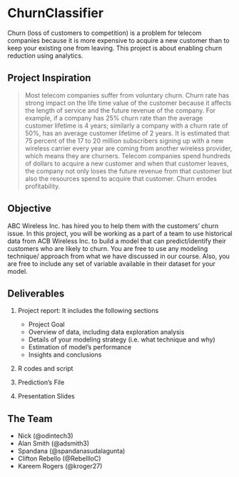 # ChurnClassifier

Churn (loss of customers to competition) is a problem for telecom companies because it is more expensive to acquire a new customer than to keep your existing one from leaving. This project is about enabling churn reduction using analytics.


## Project Inspiration

>Most telecom companies suffer from voluntary churn. Churn rate has strong impact on the life time value of the customer because it affects the length of service and the future revenue of the company. For example, if a company has 25% churn rate than the average customer lifetime is 4 years; similarly a company with a churn rate of 50%, has an average customer lifetime of 2 years. It is estimated that 75 percent of the 17 to 20 million subscribers signing up with a new wireless carrier every year are coming from another wireless provider, which means they are churners. Telecom companies spend hundreds of dollars to acquire a new customer and when that customer leaves, the company not only loses the future revenue from that customer but also the resources spend to acquire that customer. Churn erodes profitability.

## Objective

ABC Wireless Inc. has hired you to help them with the customers’ churn issue. In this project, you will be working as a part of a team to use historical data from ACB Wireless Inc. to build a model that can predict/identify their customers who are likely to churn. You are free to use any modeling technique/ approach from what we have discussed in our course. Also, you are free to include any set of variable available in their dataset for your model.

## Deliverables

1. Project report: It includes the following sections
    * Project Goal
    * Overview of data, including data exploration analysis
    * Details of your modeling strategy (i.e. what technique and why)
    * Estimation of model’s performance
    * Insights and conclusions


2. R codes and script

3. Prediction’s File

4. Presentation Slides

## The Team

* Nick (@odintech3)
* Alan Smith (@adsmith3)
* Spandana (@spandanasudalagunta)
* Clifton Rebello (@RebellloC)
* Kareem Rogers (@kroger27)